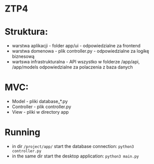 # ZTP4
<!-- db connection root/passwd -->

# Struktura:
 - warstwa aplikacji - folder app/ui - odpowiedzialne za frontend
 - warstwa domenowa - plik controller.py - odpowiedzialne za logikę biznesową
 - wartswa infrastrukturalna - API wszystko w folderze /app/api, /app/models odpowiedzialne za polaczenia z baza danych

# MVC:
 - Model - pliki database_*.py
 - Controller - plik controller.py
 - View - pliki w directory app

# Running
 - in dir `/project/app/` start the database connection: `python3 controller.py`
 - in the same dir start the desktop application: `python3 main.py`
